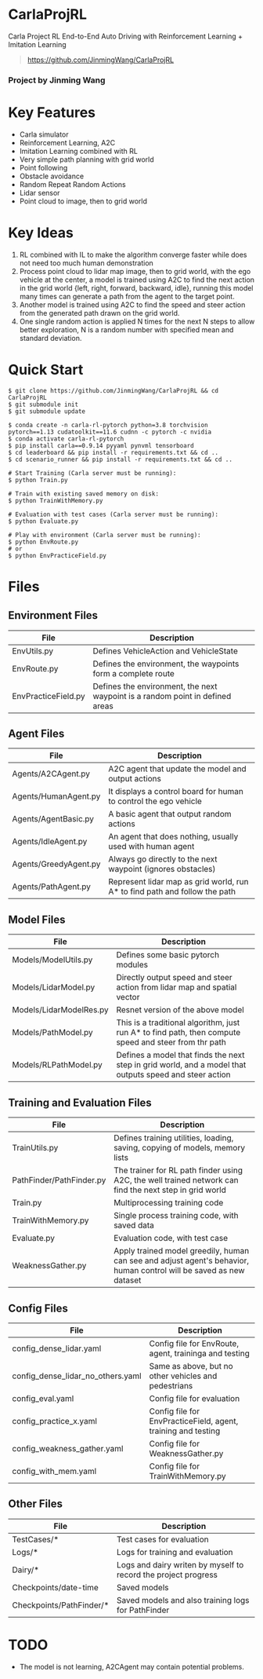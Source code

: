 # CarlaProjRL
Carla Project RL End-to-End Auto Driving with Reinforcement Learning + Imitation Learning

> https://github.com/JinmingWang/CarlaProjRL

### Project by Jinming Wang

# Key Features
- Carla simulator
- Reinforcement Learning, A2C
- Imitation Learning combined with RL
- Very simple path planning with grid world
- Point following
- Obstacle avoidance
- Random Repeat Random Actions
- Lidar sensor
- Point cloud to image, then to grid world

# Key Ideas
1. RL combined with IL to make the algorithm converge faster while does not need too much human demonstration
2. Process point cloud to lidar map image, then to grid world, with the ego vehicle at the center, a model is 
   trained using A2C to find the next action in the grid world {left, right, forward, backward, idle}, running this 
   model many times can generate a path from the agent to the target point.
3. Another model is trained using A2C to find the speed and steer action from the generated path drawn on the grid 
   world.
4. One single random action is applied N times for the next N steps to allow better exploration, N is a random number 
   with specified mean 
   and standard deviation.

# Quick Start

```
$ git clone https://github.com/JinmingWang/CarlaProjRL && cd CarlaProjRL
$ git submodule init
$ git submodule update

$ conda create -n carla-rl-pytorch python=3.8 torchvision pytorch==1.13 cudatoolkit==11.6 cudnn -c pytorch -c nvidia
$ conda activate carla-rl-pytorch
$ pip install carla==0.9.14 pyyaml pynvml tensorboard
$ cd leaderboard && pip install -r requirements.txt && cd ..
$ cd scenario_runner && pip install -r requirements.txt && cd ..

# Start Training (Carla server must be running):
$ python Train.py

# Train with existing saved memory on disk:
$ python TrainWithMemory.py

# Evaluation with test cases (Carla server must be running):
$ python Evaluate.py

# Play with environment (Carla server must be running):
$ python EnvRoute.py
# or
$ python EnvPracticeField.py
```

# Files

## Environment Files
| File                | Description                                                                   |
|---------------------|-------------------------------------------------------------------------------|
| EnvUtils.py         | Defines VehicleAction and VehicleState                                        |
| EnvRoute.py         | Defines the environment, the waypoints form a complete route                  |
| EnvPracticeField.py | Defines the environment, the next waypoint is a random point in defined areas |

## Agent Files
| File                 | Description                                                                |
|----------------------|----------------------------------------------------------------------------|
| Agents/A2CAgent.py   | A2C agent that update the model and output actions                         |
| Agents/HumanAgent.py | It displays a control board for human to control the ego vehicle           |
| Agents/AgentBasic.py | A basic agent that output random actions                                   |
| Agents/IdleAgent.py  | An agent that does nothing, usually used with human agent                  |
| Agents/GreedyAgent.py| Always go directly to the next waypoint (ignores obstacles)                |
| Agents/PathAgent.py  | Represent lidar map as grid world, run A* to find path and follow the path |

## Model Files
| File                    | Description                                                                                             |
|-------------------------|---------------------------------------------------------------------------------------------------------|
| Models/ModelUtils.py    | Defines some basic pytorch modules                                                                      |
| Models/LidarModel.py    | Directly output speed and steer action from lidar map and spatial vector                                |
| Models/LidarModelRes.py | Resnet version of the above model                                                                       |
| Models/PathModel.py     | This is a traditional algorithm, just run A* to find path, then compute speed and steer from thr path   |
| Models/RLPathModel.py   | Defines a model that finds the next step in grid world, and a model that outputs speed and steer action |

## Training and Evaluation Files
| File                     | Description                                                                                                         |
|--------------------------|---------------------------------------------------------------------------------------------------------------------|
| TrainUtils.py            | Defines training utilities, loading, saving, copying of models, memory lists                                        |
| PathFinder/PathFinder.py | The trainer for RL path finder using A2C, the well trained network can find the next step in grid world             |
| Train.py                 | Multiprocessing training code                                                                                       |
| TrainWithMemory.py       | Single process training code, with saved data                                                                       |
| Evaluate.py              | Evaluation code, with test case                                                                                     |
| WeaknessGather.py        | Apply trained model greedily, human can see and adjust agent's behavior, human control will be saved as new dataset |

## Config Files
| File                              | Description                                                   |
|-----------------------------------|---------------------------------------------------------------|
| config_dense_lidar.yaml           | Config file for EnvRoute, agent, traininga and testing        |
| config_dense_lidar_no_others.yaml | Same as above, but no other vehicles and pedestrians          |
| config_eval.yaml                  | Config file for evaluation                                    |
| config_practice_x.yaml            | Config file for EnvPracticeField, agent, training and testing |
| config_weakness_gather.yaml       | Config file for WeaknessGather.py                             |
| config_with_mem.yaml              | Config file for TrainWithMemory.py                            |


## Other Files
| File                      | Description                                                     |
|---------------------------|-----------------------------------------------------------------|
| TestCases/*               | Test cases for evaluation                                       |
| Logs/*                    | Logs for training and evaluation                                |
| Dairy/*                   | Logs and dairy writen by myself to record the project progress  |
| Checkpoints/date-time     | Saved models                                                    |
| Checkpoints/PathFinder/*  | Saved models and also training logs for PathFinder              |


# TODO
- The model is not learning, A2CAgent may contain potential problems.